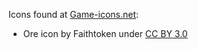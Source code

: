 Icons found at [Game-icons.net](https://game-icons.net):
- Ore icon by Faithtoken under [CC BY 3.0](http://creativecommons.org/licenses/by/3.0/)
